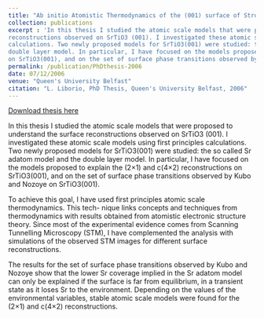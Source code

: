 ```yaml
---
title: "Ab initio Atomistic Thermodynamics of the (001) surface of Strontium Titanate"
collection: publications
excerpt : 'In this thesis I studied the atomic scale models that were proposed to understand the surface
reconstructions observed on SrTiO3 (001). I investigated these atomic scale models using first principles
calculations. Two newly proposed models for SrTiO3(001) were studied: the so called Sr adatom model and the 
double layer model. In particular, I have focused on the models proposed to explain the (2×1) and c(4×2) reconstructions 
on SrTiO3(001), and on the set of surface phase transitions observed by Kubo and Nozoye on SrTiO3(001).'
permalink: /publication/PhDthesis-2006
date: 07/12/2006
venue: "Queen's University Belfast"
citation: "L. Liborio, PhD Thesis, Queen's University Belfast, 2006"
---
```


[Download thesis here](http://leandro-liborio.github.io/files/liborio-phdthesis.pdf)

In this thesis I studied the atomic scale models that were proposed to understand the surface
reconstructions observed on SrTiO3 (001). I investigated these atomic scale models using first principles
calculations. Two newly proposed models for SrTiO3(001) were studied: the so called Sr adatom model and the 
double layer model. In particular, I have focused on the models proposed to explain the (2×1) and c(4×2) reconstructions 
on SrTiO3(001), and on the set of surface phase transitions observed by Kubo and Nozoye on SrTiO3(001).

To achieve this goal, I have used first principles atomic scale thermodynamics. This tech- nique links concepts and 
techniques from thermodynamics with results obtained from atomistic electronic structure theory. Since most of the
experimental evidence comes from Scanning Tunnelling Microscopy (STM), I have complemented the analysis with simulations
of the observed STM images for different surface reconstructions.

The results for the set of surface phase transitions observed by Kubo and Nozoye show that the lower Sr coverage implied
in the Sr adatom model can only be explained if the surface is far from equilibrium, in a transient state as it loses Sr
to the environment. Depending on the values of the environmental variables, stable atomic scale models were found for the
(2×1) and c(4×2) reconstructions.
